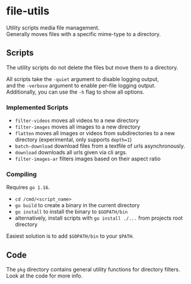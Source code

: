 # file-utils
Utility scripts media file management.  
Generally moves files with a specific mime-type to a directory.

## Scripts
The utility scripts do not delete the files but move them to a directory.  

All scripts take the `-quiet` argument to disable logging output,  
and the `-verbose` argument to enable per-file logging output.  
Additionally, you can use the `-h` flag to show all options.  

### Implemented Scripts
- `filter-videos` moves all videos to a new directory
- `filter-images` moves all images to a new directory
- `flatten` moves all images or videos from subdirectories to a new directory (experimental, only supports `depth=1`)
- `batch-download` download files from a textfile of urls asynchronously.
- `download` downloads all urls given via cli args.
- `filter-images-ar` filters images based on their aspect ratio

### Compiling
Requires `go 1.16`.  
- `cd /cmd/<script_name>`
- `go build` to create a binary in the current directory
- `go install` to install the binary to `$GOPATH/bin`
- alternatively, install scripts with `go install ./...` from projects root directory

Easiest solution is to add `$GOPATH/bin` to your `$PATH`.


## Code 
The `pkg` directory contains general utility functions for directory filters.  
Look at the code for more info.